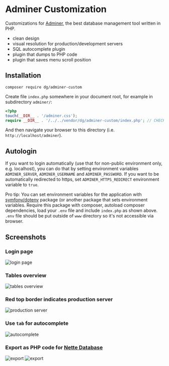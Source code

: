Adminer Customization
=====================

Customizations for [Adminer](https://www.adminer.org), the best database management tool written in PHP.

- clean design
- visual resolution for production/development servers
- SQL autocomplete plugin
- plugin that dumps to PHP code
- plugin that saves menu scroll position


Installation
------------

```
composer require dg/adminer-custom
```

Create file `index.php` somewhere in your document root, for example in subdirectory `adminer/`:

```php
<?php
touch(__DIR__ . '/adminer.css');
require __DIR__ . '/../../vendor/dg/adminer-custom/index.php'; // CHECK THAT PATH IS CORRECT
```

And then navigate your browser to this directory (i.e. `http://localhost/adminer`).

Autologin
---------

If you want to login automatically (use that for non-public environment only, e.g. localhost), you can do that by setting environment variables `ADMINER_SERVER`, `ADMINER_USERNAME` and `ADMINER_PASSWORD`. If you want to be automatically redirected to https, set `ADMINER_HTTPS_REDIRECT` environment variable to `true`.

Pro tip:
You can set environment variables for the application with [symfony/dotenv](https://packagist.org/packages/symfony/dotenv) package (or another package that sets environment variables. Require this package with composer, autoload composer dependencies, load your `.env` file and include `index.php` as shown above. `.env` file should be put outside of `www` directory so it's not accessible via browser.

Screenshots
-----------

### Login page

![login page](http://dg.github.io/adminer-custom/images/screenshot1.png)

### Tables overview

![tables overview](http://dg.github.io/adminer-custom/images/screenshot2.png)

### Red top border indicates production server

![production server](http://dg.github.io/adminer-custom/images/screenshot3.png)

### Use `tab` for autocomplete

![autocomplete](http://dg.github.io/adminer-custom/images/screenshot4.png)

### Export as PHP code for [Nette Database](https://github.com/nette/database)

![export](http://dg.github.io/adminer-custom/images/screenshot5.png)
![export](http://dg.github.io/adminer-custom/images/screenshot6.png)
